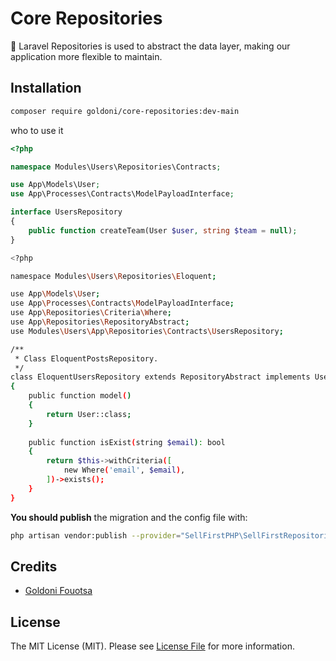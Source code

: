 # Core Repositories

🍅 Laravel Repositories is used to abstract the data layer, making our application more flexible to maintain.



## Installation

```bash
composer require goldoni/core-repositories:dev-main
```

who to use it
```php
<?php

namespace Modules\Users\Repositories\Contracts;

use App\Models\User;
use App\Processes\Contracts\ModelPayloadInterface;

interface UsersRepository
{
    public function createTeam(User $user, string $team = null);
}
```

```bash
<?php

namespace Modules\Users\Repositories\Eloquent;

use App\Models\User;
use App\Processes\Contracts\ModelPayloadInterface;
use App\Repositories\Criteria\Where;
use App\Repositories\RepositoryAbstract;
use Modules\Users\App\Repositories\Contracts\UsersRepository;

/**
 * Class EloquentPostsRepository.
 */
class EloquentUsersRepository extends RepositoryAbstract implements UsersRepository
{
    public function model()
    {
        return User::class;
    }
    
    public function isExist(string $email): bool
    {
        return $this->withCriteria([
            new Where('email', $email),
        ])->exists();
    }
}
```


**You should publish** the migration and the config file with:

```bash
php artisan vendor:publish --provider="SellFirstPHP\SellFirstRepositories\SellFirstRepositoriesServiceProvider"
```

## Credits

- [Goldoni Fouotsa](https://github.com/fgoldoni)

## License

The MIT License (MIT). Please see [License File](LICENSE.md) for more information.
